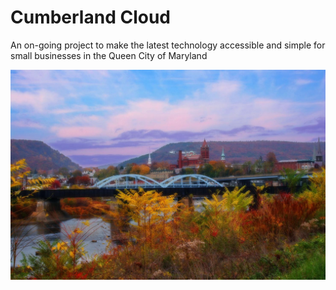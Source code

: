 # Cumberland Cloud

An on-going project to make the latest technology accessible and simple for small businesses in the Queen City of Maryland

![This is a bridge](https://github.com/cumberland-cloud/.github/blob/main/assets/cumberland.jpg)

